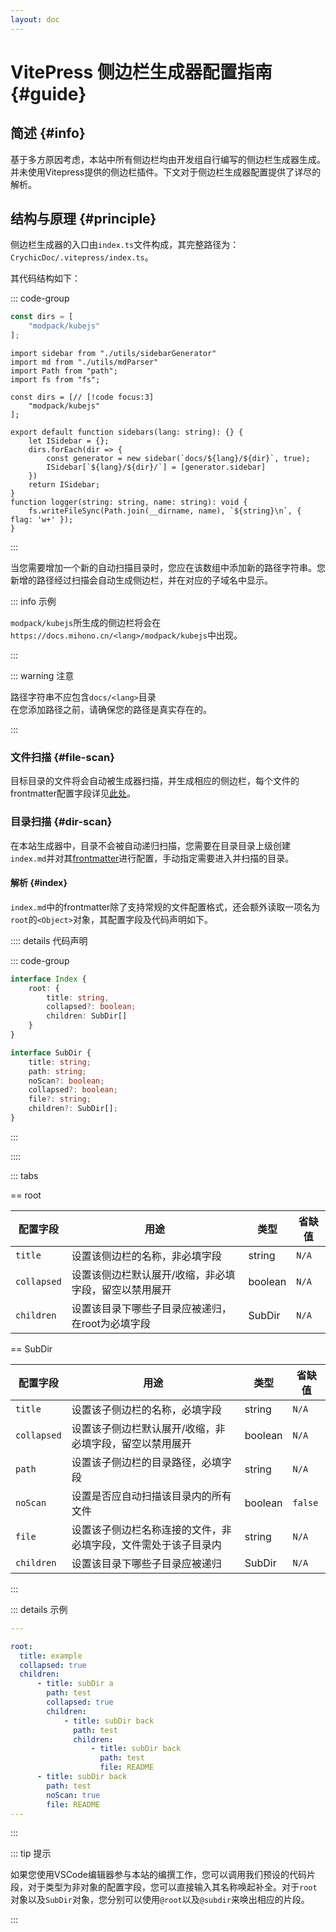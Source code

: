 ```yaml
---
layout: doc
---
```


# VitePress 侧边栏生成器配置指南 {#guide}

## 简述 {#info}

基于多方原因考虑，本站中所有侧边栏均由开发组自行编写的侧边栏生成器生成。并未使用Vitepress提供的侧边栏插件。下文对于侧边栏生成器配置提供了详尽的解析。

## 结构与原理 {#principle}

侧边栏生成器的入口由`index.ts`文件构成，其完整路径为：`CrychicDoc/.vitepress/index.ts`。

其代码结构如下：

::: code-group

```ts [核心代码]
const dirs = [
    "modpack/kubejs"
];
```

```ts{6-8} [完整代码]
import sidebar from "./utils/sidebarGenerator"
import md from "./utils/mdParser"
import Path from "path";
import fs from "fs";

const dirs = [// [!code focus:3]
    "modpack/kubejs"
];

export default function sidebars(lang: string): {} {
    let ISidebar = {};
    dirs.forEach(dir => {
        const generator = new sidebar(`docs/${lang}/${dir}`, true);
        ISidebar[`${lang}/${dir}/`] = [generator.sidebar]
    })
    return ISidebar;
}
function logger(string: string, name: string): void {
    fs.writeFileSync(Path.join(__dirname, name), `${string}\n`, { flag: 'w+' });
}
```

:::

当您需要增加一个新的自动扫描目录时，您应在该数组中添加新的路径字符串。您新增的路径经过扫描会自动生成侧边栏，并在对应的子域名中显示。

::: info 示例

`modpack/kubejs`所生成的侧边栏将会在`https://docs.mihono.cn/<lang>/modpack/kubejs`中出现。

:::

::: warning 注意

路径字符串不应包含`docs/<lang>`目录  
在您添加路径之前，请确保您的路径是真实存在的。

:::

### 文件扫描 {#file-scan}

目标目录的文件将会自动被生成器扫描，并生成相应的侧边栏，每个文件的frontmatter配置字段详见[此处](./rules.md#doc-config)。



### 目录扫描 {#dir-scan}

在本站生成器中，目录不会被自动递归扫描，您需要在目录目录上级创建`index.md`并对其[frontmatter](#frontmatter)进行配置，手动指定需要进入并扫描的目录。

#### 解析 {#index}

`index.md`中的frontmatter除了支持常规的文件配置格式，还会额外读取一项名为`root`的`<Object>`对象，其配置字段及代码声明如下。

:::: details 代码声明

::: code-group

```ts [root对象]
interface Index {
    root: {
        title: string,
        collapsed?: boolean; 
        children: SubDir[]
    }
}
```

```ts [SubDir对象]
interface SubDir {
    title: string;
    path: string;
    noScan?: boolean;
    collapsed?: boolean;
    file?: string;
    children?: SubDir[];
}
```

:::

::::

::: tabs

== root

| 配置字段        | 用途                          | 类型      | 省缺值   |
|-------------|-----------------------------|---------|-------|
| `title`     | 设置该侧边栏的名称，非必填字段             | string  | `N/A` |
| `collapsed` | 设置该侧边栏默认展开/收缩，非必填字段，留空以禁用展开 | boolean | `N/A` |
| `children`  | 设置该目录下哪些子目录应被递归，在root为必填字段        | SubDir  | `N/A` |
  
== SubDir

| 配置字段        | 用途                              | 类型      | 省缺值     |
|-------------|---------------------------------|---------|---------|
| `title`     | 设置该子侧边栏的名称，必填字段                 | string  | `N/A`   |
| `collapsed` | 设置该子侧边栏默认展开/收缩，非必填字段，留空以禁用展开    | boolean | `N/A`   |
| `path`      | 设置该子侧边栏的目录路径，必填字段               | string  | `N/A`   |
| `noScan`    | 设置是否应自动扫描该目录内的所有文件              | boolean | `false` |
| `file`      | 设置该子侧边栏名称连接的文件，非必填字段，文件需处于该子目录内 | string  | `N/A`   |
| `children`  | 设置该目录下哪些子目录应被递归                   | SubDir  | `N/A` | 

:::

::: details 示例

```yaml
---

root:
  title: example
  collapsed: true
  children:
      - title: subDir a
        path: test
        collapsed: true  
        children:
            - title: subDir back
              path: test
              children:
                  - title: subDir back
                    path: test
                    file: README
      - title: subDir back
        path: test
        noScan: true
        file: README
---
```

:::

::: tip 提示

如果您使用VSCode编辑器参与本站的编撰工作，您可以调用我们预设的代码片段，对于类型为非对象的配置字段，您可以直接输入其名称唤起补全。对于`root`对象以及`SubDir`对象，您分别可以使用`@root`以及`@subdir`来唤出相应的片段。

:::

<!-- ## 基本配置

在每个 Markdown 文件的开头，使用 `---` 来分隔前置配置部分：

```yaml
---
# 在这里添加您的前置配置
---
```

# 文档内容从这里开始

可用的前置配置字段

| 配置字段       | 目的                                  | 类型     | 示例 |
| ------------- | ----------------------------------- | ------ | ---- |
| `title`       | 设置文档的标题                          | 字符串    | `title: 入门指南` |
| `sidetitle`   | 设置侧边栏中显示的标题（如果未设置，则使用标题） | 字符串    | `sidetitle: 快速入门` |
| `sidebarorder`| 自定义当前目录中文档和子目录的顺序       | 对象      | `sidebarorder: \n    index: -1 \n    introduction: 1 \n    advanced: 2` |
| `tagDisplay`  | 启用标签分组显示                        | 布尔值    | `tagDisplay: true` |
| `back`        | 自定义返回到父目录的路径                 | 字符串    | `back: /guide/` |
| `autoPN`      | 自动生成上一篇/下一篇导航                | 布尔值    | `autoPN: true` |
| `tagorder`    | 自定义标签的顺序                        | 对象      | `tagorder: \n    Basics: 1 \n    Advanced: 2` |
| `folderBlackList` | 指定要在侧边栏中排除的文件夹列表        | 数组      | `folderBlackList: \n    - private \n    - drafts` |
| `generateSidebar` | 在侧边栏中包含当前的 `index.md` 文件    | 布尔值    | `generateSidebar: true` |
| `tag`         | 为文档指定标签（用于标签分组显示）         | 字符串    | `tag: 基础知识` |

完整示例
以下是一个包含所有可用配置的 index.md 文件的前置配置示例：

```yaml
---
title: VitePress 指南
sidetitle: 用户指南
sidebarorder:
    index: -1
    quickstart: 1
    configuration: 2
    advanced: 3
tagDisplay: true
back: /documentation/
autoPN: true
tagorder:
    Basics: 1
    Configuration: 2
    Advanced: 3
folderBlackList:
    - private
    - drafts
generateSidebar: true
tag: 文档
---
```

```md
# VitePress 指南

本文档将帮助您入门 VitePress...
使用这些前置配置，您可以精确控制文档在侧边栏中的显示方式，包括顺序，启用标签分组和自动生成导航等高级功能。
此 Markdown 文件重点介绍如何使用前置配置来配置侧边栏生成器。它提供了关于每个可用前置配置字段的详细信息。
``` -->
